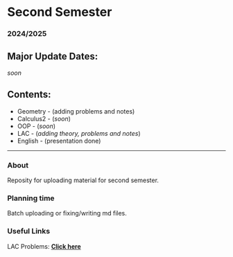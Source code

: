# Second Semester
### 2024/2025

## Major Update Dates:
*soon*

## Contents:

- Geometry - (adding problems and notes)
- Calculus2 - (*soon*)
- OOP - (*soon*)
- LAC - (*adding theory, problems and notes*)
- English - (presentation done)

---

### About

Reposity for uploading material for second semester.

### Planning time

Batch uploading or fixing/writing md files.

### Useful Links

LAC Problems: [**Click here**](https://store.fmi.uni-sofia.bg/fmi/logic/eai.html)
